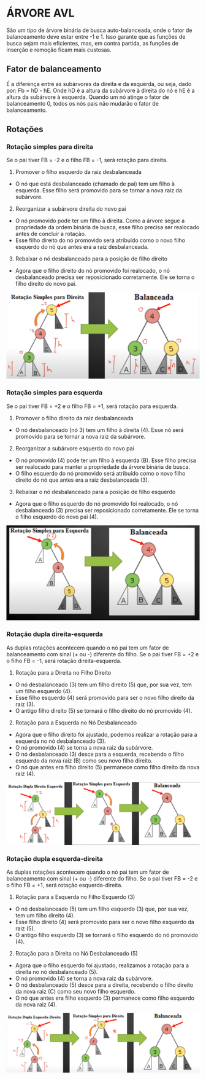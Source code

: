 # ÁRVORE AVL
São um tipo de árvore binária de busca auto-balanceada, onde o fator de balanceamento deve estar entre -1 e 1. 
Isso garante que as funções de busca sejam mais eficientes, mas, em contra partida, as funções de inserção e remoção ficam mais custosas.

## Fator de balanceamento
É a diferença entre as subárvores da direita e da esquerda, ou seja, dado por: Fb = hD - hE.
Onde hD é a altura da subárvore à direita do nó e hE é a altura da subárvore à esquerda.
Quando um nó atinge o fator de balanceamento 0, todos os nós pais não mudarão o fator de balanceamento.

## Rotações

### Rotação simples para direita
Se o pai tiver FB = -2 e o filho FB = -1, será rotação para direita.

1. Promover o filho esquerdo da raiz desbalanceada
- O nó que está desbalanceado (chamado de pai) tem um filho à esquerda. Esse filho será promovido para se tornar a nova raiz da subárvore.

2. Reorganizar a subárvore direita do novo pai
- O nó promovido pode ter um filho à direita. Como a árvore segue a propriedade da ordem binária de busca, esse filho precisa ser realocado antes de concluir a rotação.
- Esse filho direito do nó promovido será atribuído como o novo filho esquerdo do nó que antes era a raiz desbalanceada.

3. Rebaixar o nó desbalanceado para a posição de filho direito
- Agora que o filho direito do nó promovido foi realocado, o nó desbalanceado precisa ser reposicionado corretamente. Ele se torna o filho direito do novo pai.

![alt text](image.png)

### Rotação simples para esquerda
Se o pai tiver FB = +2 e o filho FB = +1, será rotação para esquerda.

1. Promover o filho direito da raiz desbalanceada
- O nó desbalanceado (nó 3) tem um filho à direita (4). Esse nó será promovido para se tornar a nova raiz da subárvore.

2. Reorganizar a subárvore esquerda do novo pai
- O nó promovido (4) pode ter um filho à esquerda (B). Esse filho precisa ser realocado para manter a propriedade da árvore binária de busca.
- O filho esquerdo do nó promovido será atribuído como o novo filho direito do nó que antes era a raiz desbalanceada (3).

3. Rebaixar o nó desbalanceado para a posição de filho esquerdo
- Agora que o filho esquerdo do nó promovido foi realocado, o nó desbalanceado (3) precisa ser reposicionado corretamente. Ele se torna o filho esquerdo do novo pai (4).

![alt text](image-1.png)

### Rotação dupla direita-esquerda
As duplas rotações acontecem quando o nó pai tem um fator de balanceamento com sinal (+ ou -) diferente do filho. 
Se o pai tiver FB = +2 e o filho FB = -1, será rotação direita-esquerda.

1. Rotação para a Direita no Filho Direito
- O nó desbalanceado (3) tem um filho direito (5) que, por sua vez, tem um filho esquerdo (4).
- Esse filho esquerdo (4) será promovido para ser o novo filho direito da raiz (3).
- O antigo filho direito (5) se tornará o filho direito do nó promovido (4).


2. Rotação para a Esquerda no Nó Desbalanceado
- Agora que o filho direito foi ajustado, podemos realizar a rotação para a esquerda no nó desbalanceado (3).
- O nó promovido (4) se torna a nova raiz da subárvore.
- O nó desbalanceado (3) desce para a esquerda, recebendo o filho esquerdo da nova raiz (B) como seu novo filho direito.
- O nó que antes era filho direito (5) permanece como filho direito da nova raiz (4).

![alt text](image-2.png)


### Rotação dupla esquerda-direita
As duplas rotações acontecem quando o nó pai tem um fator de balanceamento com sinal (+ ou -) diferente do filho. 
Se o pai tiver FB = -2 e o filho FB = +1, será rotação esquerda-direita.

1. Rotação para a Esquerda no Filho Esquerdo (3)
- O nó desbalanceado (5) tem um filho esquerdo (3) que, por sua vez, tem um filho direito (4).
- Esse filho direito (4) será promovido para ser o novo filho esquerdo da raiz (5).
- O antigo filho esquerdo (3) se tornará o filho esquerdo do nó promovido (4).

2. Rotação para a Direita no Nó Desbalanceado (5)
- Agora que o filho esquerdo foi ajustado, realizamos a rotação para a direita no nó desbalanceado (5).
- O nó promovido (4) se torna a nova raiz da subárvore.
- O nó desbalanceado (5) desce para a direita, recebendo o filho direito da nova raiz (C) como seu novo filho esquerdo.
- O nó que antes era filho esquerdo (3) permanece como filho esquerdo da nova raiz (4).

![alt text](image-3.png)